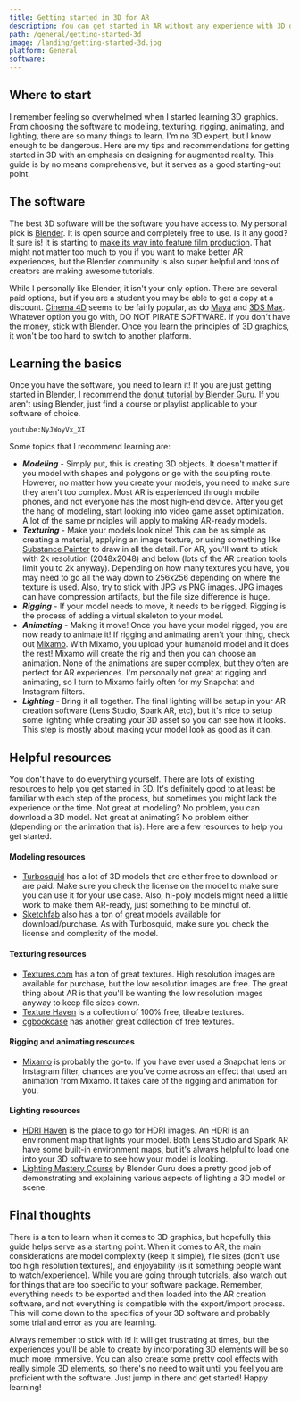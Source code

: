 ```yaml
---
title: Getting started in 3D for AR
description: You can get started in AR without any experience with 3D design. However, 3D objects and effects can take your AR experiences to the next level. Here are a few tips and resources to help get you started!
path: /general/getting-started-3d
image: /landing/getting-started-3d.jpg
platform: General
software:
---
```


## Where to start

I remember feeling so overwhelmed when I started learning 3D graphics. From choosing the software to modeling, texturing, rigging, animating, and lighting, there are so many things to learn. I'm no 3D expert, but I know enough to be dangerous. Here are my tips and recommendations for getting started in 3D with an emphasis on designing for augmented reality. This guide is by no means comprehensive, but it serves as a good starting-out point.

## The software

The best 3D software will be the software you have access to. My personal pick is [Blender](https://www.blender.org/). It is open source and completely free to use. Is it any good? It sure is! It is starting to [make its way into feature film production](https://www.youtube.com/watch?v=iZn3kCsw5D8). That might not matter too much to you if you want to make better AR experiences, but the Blender community is also super helpful and tons of creators are making awesome tutorials.

While I personally like Blender, it isn't your only option. There are several paid options, but if you are a student you may be able to get a copy at a discount. [Cinema 4D](https://www.maxon.net/en-us/) seems to be fairly popular, as do [Maya](https://www.autodesk.com/products/maya/overview) and [3DS Max](https://www.autodesk.com/products/3ds-max/overview). Whatever option you go with, DO NOT PIRATE SOFTWARE. If you don't have the money, stick with Blender. Once you learn the principles of 3D graphics, it won't be too hard to switch to another platform.

## Learning the basics

Once you have the software, you need to learn it! If you are just getting started in Blender, I recommend the [donut tutorial by Blender Guru](https://www.youtube.com/playlist?list=PLjEaoINr3zgEq0u2MzVgAaHEBt--xLB6U). If you aren't using Blender, just find a course or playlist applicable to your software of choice.

`youtube:NyJWoyVx_XI`

Some topics that I recommend learning are:

- **_Modeling_** - Simply put, this is creating 3D objects. It doesn't matter if you model with shapes and polygons or go with the sculpting route. However, no matter how you create your models, you need to make sure they aren't too complex. Most AR is experienced through mobile phones, and not everyone has the most high-end device. After you get the hang of modeling, start looking into video game asset optimization. A lot of the same principles will apply to making AR-ready models.
- **_Texturing_** - Make your models look nice! This can be as simple as creating a material, applying an image texture, or using something like [Substance Painter](https://www.substance3d.com/products/substance-painter/) to draw in all the detail. For AR, you'll want to stick with 2k resolution (2048x2048) and below (lots of the AR creation tools limit you to 2k anyway). Depending on how many textures you have, you may need to go all the way down to 256x256 depending on where the texture is used. Also, try to stick with JPG vs PNG images. JPG images can have compression artifacts, but the file size difference is huge.
- **_Rigging_** - If your model needs to move, it needs to be rigged. Rigging is the process of adding a virtual skeleton to your model.
- **_Animating_** - Making it move! Once you have your model rigged, you are now ready to animate it! If rigging and animating aren't your thing, check out [Mixamo](https://www.mixamo.com/#/). With Mixamo, you upload your humanoid model and it does the rest! Mixamo will create the rig and then you can choose an animation. None of the animations are super complex, but they often are perfect for AR experiences. I'm personally not great at rigging and animating, so I turn to Mixamo fairly often for my Snapchat and Instagram filters.
- **_Lighting_** - Bring it all together. The final lighting will be setup in your AR creation software (Lens Studio, Spark AR, etc), but it's nice to setup some lighting while creating your 3D asset so you can see how it looks. This step is mostly about making your model look as good as it can.

## Helpful resources

You don't have to do everything yourself. There are lots of existing resources to help you get started in 3D. It's definitely good to at least be familiar with each step of the process, but sometimes you might lack the experience or the time. Not great at modeling? No problem, you can download a 3D model. Not great at animating? No problem either (depending on the animation that is). Here are a few resources to help you get started.

#### Modeling resources

- [Turbosquid](https://www.turbosquid.com/) has a lot of 3D models that are either free to download or are paid. Make sure you check the license on the model to make sure you can use it for your use case. Also, hi-poly models might need a little work to make them AR-ready, just something to be mindful of.
- [Sketchfab](https://sketchfab.com/) also has a ton of great models available for download/purchase. As with Turbosquid, make sure you check the license and complexity of the model.

#### Texturing resources

- [Textures.com](https://www.textures.com/) has a ton of great textures. High resolution images are available for purchase, but the low resolution images are free. The great thing about AR is that you'll be wanting the low resolution images anyway to keep file sizes down.
- [Texture Haven](https://texturehaven.com/) is a collection of 100% free, tileable textures.
- [cgbookcase](https://www.cgbookcase.com/textures/) has another great collection of free textures.

#### Rigging and animating resources

- [Mixamo](https://www.mixamo.com/#/) is probably the go-to. If you have ever used a Snapchat lens or Instagram filter, chances are you've come across an effect that used an animation from Mixamo. It takes care of the rigging and animation for you.

#### Lighting resources

- [HDRI Haven](https://hdrihaven.com/) is the place to go for HDRI images. An HDRI is an environment map that lights your model. Both Lens Studio and Spark AR have some built-in environment maps, but it's always helpful to load one into your 3D software to see how your model is looking.
- [Lighting Mastery Course](https://www.youtube.com/watch?v=Ys4793edotw) by Blender Guru does a pretty good job of demonstrating and explaining various aspects of lighting a 3D model or scene.

## Final thoughts

There is a ton to learn when it comes to 3D graphics, but hopefully this guide helps serve as a starting point. When it comes to AR, the main considerations are model complexity (keep it simple), file sizes (don't use too high resolution textures), and enjoyability (is it something people want to watch/experience). While you are going through tutorials, also watch out for things that are too specific to your software package. Remember, everything needs to be exported and then loaded into the AR creation software, and not everything is compatible with the export/import process. This will come down to the specifics of your 3D software and probably some trial and error as you are learning.

Always remember to stick with it! It will get frustrating at times, but the experiences you'll be able to create by incorporating 3D elements will be so much more immersive. You can also create some pretty cool effects with really simple 3D elements, so there's no need to wait until you feel you are proficient with the software. Just jump in there and get started! Happy learning!
